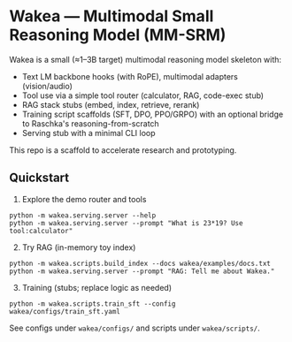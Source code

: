 # Wakea — Multimodal Small Reasoning Model (MM-SRM)

Wakea is a small (≈1–3B target) multimodal reasoning model skeleton with:
- Text LM backbone hooks (with RoPE), multimodal adapters (vision/audio)
- Tool use via a simple tool router (calculator, RAG, code-exec stub)
- RAG stack stubs (embed, index, retrieve, rerank)
- Training script scaffolds (SFT, DPO, PPO/GRPO) with an optional bridge to Raschka's reasoning-from-scratch
- Serving stub with a minimal CLI loop

This repo is a scaffold to accelerate research and prototyping.

## Quickstart

1) Explore the demo router and tools
```
python -m wakea.serving.server --help
python -m wakea.serving.server --prompt "What is 23*19? Use tool:calculator"
```

2) Try RAG (in-memory toy index)
```
python -m wakea.scripts.build_index --docs wakea/examples/docs.txt
python -m wakea.serving.server --prompt "RAG: Tell me about Wakea."
```

3) Training (stubs; replace logic as needed)
```
python -m wakea.scripts.train_sft --config wakea/configs/train_sft.yaml
```

See configs under `wakea/configs/` and scripts under `wakea/scripts/`.
